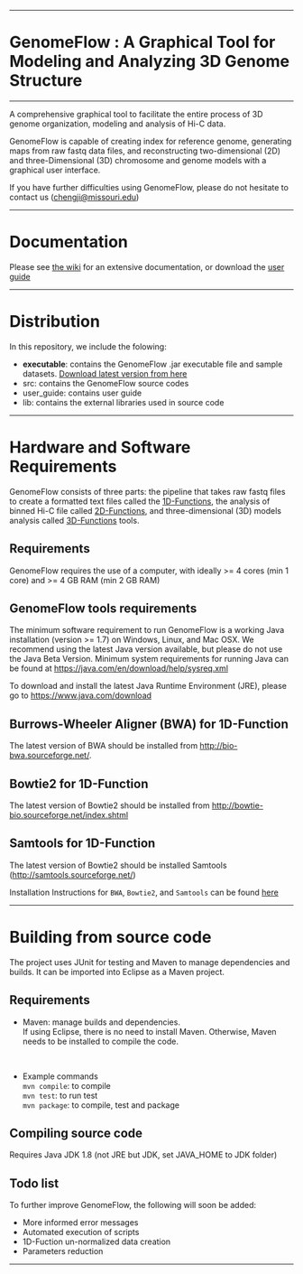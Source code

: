 ------------------------------------------------------------------------------------------------------------------------------------
# GenomeFlow : A Graphical Tool for Modeling and Analyzing 3D Genome Structure 
------------------------------------------------------------------------------------------------------------------------------------
A comprehensive graphical tool to facilitate the entire process of 3D genome organization, modeling and analysis of Hi-C data. 

GenomeFlow is capable of creating index for reference genome, generating maps from raw fastq data files, and reconstructing two-dimensional (2D) and 
three-Dimensional (3D) chromosome and genome models with a graphical user interface.

If you have further difficulties using GenomeFlow, please do not hesitate to contact us (chengji@missouri.edu) 

--------------------------------------------------------------------		

# Documentation

Please see [the wiki](https://github.com/jianlin-cheng/GenomeFlow/wiki) for an extensive documentation, or download the [user guide](https://github.com/jianlin-cheng/GenomeFlow/blob/master/user_guide/UserGuide_4.3.pdf)

--------------------------------------------------------------------	

# Distribution

In this repository, we include the folowing:
* **executable**: contains the GenomeFlow .jar executable file and sample datasets. [Download latest version from here](https://github.com/jianlin-cheng/GenomeFlow/releases)
* src: contains the GenomeFlow source codes
* user_guide: contains user guide
* lib: contains the external libraries used in source code

--------------------------------------------------------------------	
# Hardware and Software Requirements

GenomeFlow consists of three parts: the pipeline that takes raw fastq files to create a formatted text files called the [1D-Functions](https://github.com/jianlin-cheng/GenomeFlow/wiki/1D-Functions), the analysis of binned Hi-C file called [2D-Functions](https://github.com/jianlin-cheng/GenomeFlow/wiki/2D-Functions), and three-dimensional (3D) models analysis called [3D-Functions](https://github.com/jianlin-cheng/GenomeFlow/wiki/3D-Functions) tools.  

## Requirements
GenomeFlow requires the use of a computer, with ideally >= 4 cores (min 1 core) and >= 4 GB RAM (min 2 GB RAM)


## GenomeFlow tools requirements
The minimum software requirement to run GenomeFlow is a working Java installation (version >= 1.7) on Windows, Linux, and Mac OSX. We recommend using the latest Java version available, but please do not use the Java Beta Version. Minimum system requirements for running Java can be found at https://java.com/en/download/help/sysreq.xml

To download and install the latest Java Runtime Environment (JRE), please go to https://www.java.com/download


## Burrows-Wheeler Aligner (BWA) for 1D-Function
The latest version of BWA should be installed from http://bio-bwa.sourceforge.net/. 


## Bowtie2 for 1D-Function 

The latest version of Bowtie2 should be installed from  http://bowtie-bio.sourceforge.net/index.shtml

## Samtools for 1D-Function	

The latest version of Bowtie2 should be installed Samtools (http://samtools.sourceforge.net/)


Installation Instructions for `BWA`, `Bowtie2`, and `Samtools` can be found [here](https://github.com/jianlin-cheng/GenomeFlow/wiki/Installation)

--------------------------------------------------------------------	

# Building from source code
The project uses JUnit for testing and Maven to manage dependencies and builds. It can be imported into Eclipse as a Maven project.

## Requirements
* Maven: manage builds and dependencies. <br>
If using Eclipse, there is no need to install Maven. Otherwise, Maven needs to be installed to compile the code. 

<br>

* Example commands <br>
`mvn compile`: to compile <br>
`mvn test`: to run test <br>
`mvn package`: to compile, test and package <br>


## Compiling source code
Requires Java JDK 1.8 (not JRE but JDK, set JAVA_HOME to JDK folder)

## Todo list
To further improve GenomeFlow, the following will soon be added:
* More informed error messages
* Automated execution of scripts 
* 1D-Fuction un-normalized data creation
* Parameters reduction

--------------------------------------------------------------------	
